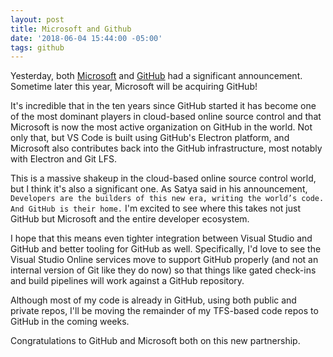 ```yaml
---
layout: post
title: Microsoft and Github
date: '2018-06-04 15:44:00 -05:00'
tags: github
---
```


Yesterday, both [Microsoft](https://blogs.microsoft.com/blog/2018/06/04/microsoft-github-empowering-developers/) and 
[GitHub](https://blog.github.com/2018-06-04-github-microsoft/) had a significant announcement. Sometime later this year, Microsoft will be acquiring GitHub!

It's incredible that in the ten years since GitHub started it has become one of the most dominant players in cloud-based online source control and that Microsoft is now the most active organization on GitHub in the world. Not only that, but VS Code is built using GitHub's Electron platform, and Microsoft also contributes back into the GitHub infrastructure, most notably with Electron and Git LFS.

This is a massive shakeup in the cloud-based online source control world, but I think it's also a significant one. As Satya said in his announcement, `Developers are the builders of this new era, writing the world’s code. And GitHub is their home.` I'm excited to see where this takes not just GitHub but Microsoft and the entire developer ecosystem.

I hope that this means even tighter integration between Visual Studio and GitHub and better tooling for GitHub as well. Specifically, I'd love to see the Visual Studio Online services move to support GitHub properly (and not an internal version of Git like they do now) so that things like gated check-ins and build pipelines will work against a GitHub repository.

Although most of my code is already in GitHub, using both public and private repos, I'll be moving the remainder of my TFS-based code repos to GitHub in the coming weeks.

Congratulations to GitHub and Microsoft both on this new partnership.
